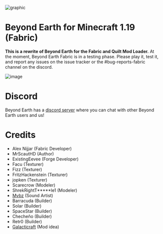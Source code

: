 ![graphic](https://raw.githubusercontent.com/MrScautHD/Beyond-Earth/1.19/src/main/resources/logo.png)

# Beyond Earth for Minecraft 1.19 (Fabric)

**This is a rewrite of Beyond Earth for the Fabric and Quilt Mod Loader.**
At the moment, Beyond Earth Fabric is in a testing phase. Please play it, test it, and report any issues on the issue tracker or the #bug-reports-fabric channel on the discord.

![image](https://user-images.githubusercontent.com/65916181/157454393-9aadd2a5-7039-4099-af5a-1438e8bd71d7.png)

# Discord

Beyond Earth has a [discord server](https://discord.gg/Xb2nPmN) where you can chat with other Beyond Earth users and us!

# Credits

- Alex Nijjar (Fabric Developer)
- MrScautHD (Author)
- ExistingEevee (Forge Developer)
- Facu (Texturer)
- Fizz (Texturer)
- FritzHackenstein (Texturer)
- jopken (Texturer)
- Scarecrow (Modeler)
- ShrekRightT*****le1 (Modeler)
- [Mvbz](https://www.youtube.com/channel/UC2e-rv7O4zYaKfRfhsuDeow/videos) (Sound Artist)
- Barracuda (Builder)
- Solar (Builder)
- SpaceStar (Builder)
- Checheño (Builder)
- Retr0 (Builder)
- [Galacticraft](https://www.curseforge.com/minecraft/mc-mods/galacticraft-legacy) (Mod idea)
